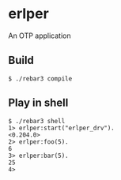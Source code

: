 erlper
=====

An OTP application

Build
-----

    $ ./rebar3 compile

Play in shell
-----

    $ ./rebar3 shell
    1> erlper:start("erlper_drv").
    <0.204.0>
    2> erlper:foo(5).
    6
    3> erlper:bar(5).
    25
    4> 
